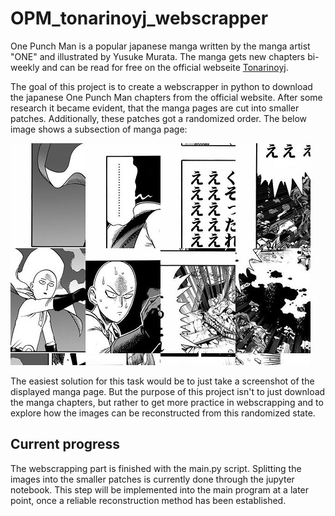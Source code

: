 # OPM_tonarinoyj_webscrapper

One Punch Man is a popular japanese manga written by the manga artist "ONE" and illustrated by Yusuke Murata. The manga gets new chapters bi-weekly and can be read for free on the official webseite [Tonarinoyj](https://tonarinoyj.jp/episode/13932016480028985383).

The goal of this project is to create a webscrapper in python to download the japanese One Punch Man chapters from the official website. After some research it became evident, that the manga pages are cut into smaller patches. Additionally, these patches got a randomized order. The below image shows a subsection of manga page:

![Sample: Subsection of a downloaded manga page](sample.jpeg)

The easiest solution for this task would be to just take a screenshot of the displayed manga page. But the purpose of this project isn't to just download the manga chapters, but rather to get more practice in webscrapping and to explore how the images can be reconstructed from this randomized state.

## Current progress

The webscrapping part is finished with the main.py script.
Splitting the images into the smaller patches is currently done through the jupyter notebook. This step will be implemented into the main program at a later point, once a reliable reconstruction method has been established.